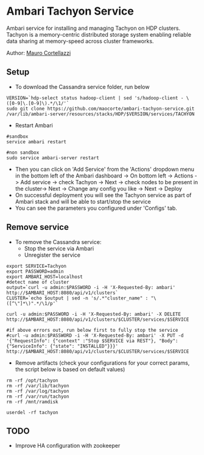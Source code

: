 # Ambari Tachyon Service
Ambari service for installing and managing Tachyon on HDP clusters.
Tachyon is a memory-centric distributed storage system enabling reliable data sharing at memory-speed across cluster frameworks.

Author: [Mauro Cortellazzi](https://github.com/maocorte)

## Setup

- To download the Cassandra service folder, run below

```
VERSION=`hdp-select status hadoop-client | sed 's/hadoop-client - \([0-9]\.[0-9]\).*/\1/'`
sudo git clone https://github.com/maocorte/ambari-tachyon-service.git  /var/lib/ambari-server/resources/stacks/HDP/$VERSION/services/TACHYON   
```
- Restart Ambari

```
#sandbox
service ambari restart

#non sandbox
sudo service ambari-server restart
```

- Then you can click on 'Add Service' from the 'Actions' dropdown menu in the bottom left of the Ambari dashboard -> On bottom left -> Actions -> Add service -> check Tachyon -> Next -> check nodes to be present in the cluster-> Next -> Change any config you like -> Next -> Deploy
- On successful deployment you will see the Tachyon service as part of Ambari stack and will be able to start/stop the service
- You can see the parameters you configured under 'Configs' tab.

## Remove service

- To remove the Cassandra service:
  - Stop the service via Ambari
  - Unregister the service

```
export SERVICE=Tachyon
export PASSWORD=admin
export AMBARI_HOST=localhost
#detect name of cluster
output=`curl -u admin:$PASSWORD -i -H 'X-Requested-By: ambari'  http://$AMBARI_HOST:8080/api/v1/clusters`
CLUSTER=`echo $output | sed -n 's/.*"cluster_name" : "\([^\"]*\)".*/\1/p'`

curl -u admin:$PASSWORD -i -H 'X-Requested-By: ambari' -X DELETE http://$AMBARI_HOST:8080/api/v1/clusters/$CLUSTER/services/$SERVICE

#if above errors out, run below first to fully stop the service
#curl -u admin:$PASSWORD -i -H 'X-Requested-By: ambari' -X PUT -d '{"RequestInfo": {"context" :"Stop $SERVICE via REST"}, "Body": {"ServiceInfo": {"state": "INSTALLED"}}}' http://$AMBARI_HOST:8080/api/v1/clusters/$CLUSTER/services/$SERVICE
```
- Remove artifacts (check your configurations for your correct params, the script below is based on default values)

```
rm -rf /opt/tachyon
rm -rf /var/lib/tachyon
rm -rf /var/log/tachyon
rm -rf /var/run/tachyon
rm -rf /mnt/ramdisk

userdel -rf tachyon
```

## TODO

- Improve HA configuration with zookeeper